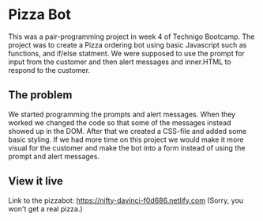 # Pizza Bot
This was a pair-programming project in week 4 of Technigo Bootcamp. The project was to create a Pizza ordering bot using basic Javascript such as functions, and if/else statment. We were supposed to use the prompt for input from the customer and then alert messages and inner.HTML to respond to the customer.

## The problem
We started programming the prompts and alert messages. When they worked we changed the code so that some of the messages instead showed up in the DOM. After that we created a CSS-file and added some basic styling.
If we had more time on this project we would make it more visual for the customer and make the bot into a form instead of using the prompt and alert messages.

## View it live
Link to the pizzabot: https://nifty-davinci-f0d686.netlify.com
(Sorry, you won't get a real pizza.)
